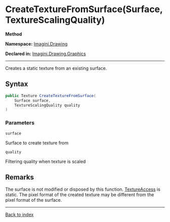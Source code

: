 # CreateTextureFromSurface(Surface, TextureScalingQuality)

**Method**

**Namespace:** [Imagini.Drawing](Imagini.Drawing.md)

**Declared in:** [Imagini.Drawing.Graphics](Imagini.Drawing.Graphics.md)

------



Creates a static texture from an existing surface.


## Syntax

```csharp
public Texture CreateTextureFromSurface(
	Surface surface,
	TextureScalingQuality quality
)
```

### Parameters

`surface`

Surface to create texture from

`quality`

Filtering quality when texture is scaled

## Remarks

The surface is not modified or disposed by this function.
[TextureAccess](Imagini.Drawing.TextureAccess.md) is static.
The pixel format of the created texture may be different from the
pixel format of the surface.

------

[Back to index](index.md)